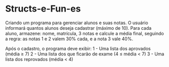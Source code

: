 # Structs-e-Fun-es
Criando um programa para gerenciar alunos e suas notas. O usuário informará quantos alunos deseja cadastrar (máximo de 10). Para cada aluno, armazene: nome, matrícula, 3 notas e calcule a média final, seguindo a regra: as notas 1 e 2 valem 30% cada, e a nota 3 vale 40%.


Após o cadastro, o programa deve exibir:
    1 - Uma lista dos aprovados (média ≥ 7)
    2 - Uma lista dos que ficarão de exame (4 ≤ média < 7)
    3 - Uma lista dos reprovados (média < 4)
